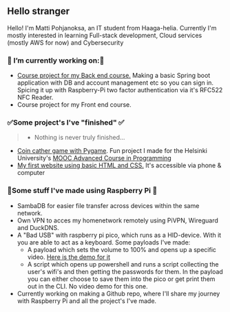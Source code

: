 ## Hello stranger 
Hello! I'm Matti Pohjanoksa, an IT student from Haaga-helia.
Currently I'm mostly interested in learning Full-stack development, Cloud services (mostly AWS for now) and Cybersecurity

### 🔭 I’m currently working on:🔭
* [Course project for my Back end course.](https://github.com/MatPohj/Raspi-2FA-Backend-Course-Project) Making a basic Spring boot application with DB and account management etc so you can sign in. Spicing it up with Raspberry-Pi two factor authentication via it's RFC522 NFC Reader. 
* Course project for my Front end course.

### ✅Some project's I've "finished" ✅
> * Nothing is never truly finished... 
* [Coin cather game with Pygame](https://github.com/MatPohj/coin-catcher-pygame). Fun project I made for the Helsinki University's [MOOC Advanced Course in Programming](https://programming-25.mooc.fi/)
* [My first website using basic HTML and CSS.](https://matpohj.github.io/Legendojen_akatemia/) It's accessible via phone & computer
  
### 🍇Some stuff I've made using Raspberry Pi 🍇

* SambaDB for easier file transfer across devices within the same network.
* Own VPN to acces my homenetwork remotely using PiVPN, Wireguard and DuckDNS.
* A "Bad USB" with raspberry pi pico, which runs as a HID-device. With it you are able to act as a keyboard. Some payloads I've made:
  - A payload which sets the volume to 100% and opens up a specific video. [Here is the demo for it](https://www.youtube.com/watch?v=xvFZjo5PgG0)
  - A script which opens up powershell and runs a script collecting the user's wifi's and then getting the passwords for them. In the payload you can either choose to save them into the pico or get print them out in the CLI. No video demo for this one.
* Currently working on making a Github repo, where I'll share my journey with Raspberry Pi and all the project's I've made. 

